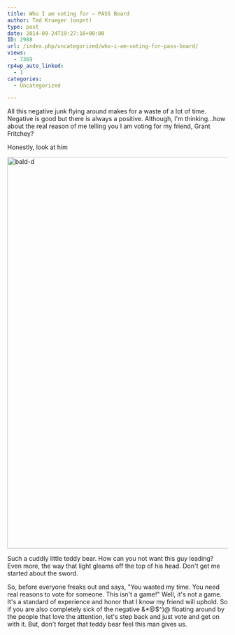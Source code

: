 ```yaml
---
title: Who I am voting for – PASS Board
author: Ted Krueger (onpnt)
type: post
date: 2014-09-24T19:27:10+00:00
ID: 2988
url: /index.php/uncategorized/who-i-am-voting-for-pass-board/
views:
  - 7369
rp4wp_auto_linked:
  - 1
categories:
  - Uncategorized

---
```

All this negative junk flying around makes for a waste of a lot of time. Negative is good but there is always a positive. Although, I'm thinking...how about the real reason of me telling you I am voting for my friend, Grant Fritchey?

Honestly, look at him

[<img src="https://lessthandot.z19.web.core.windows.net/wp-content/uploads/2014/09/bald-d.jpg" alt="bald-d" width="902" height="895" class="alignnone size-full wp-image-2990" srcset="https://lessthandot.z19.web.core.windows.net/wp-content/uploads/2014/09/bald-d.jpg 902w, https://lessthandot.z19.web.core.windows.net/wp-content/uploads/2014/09/bald-d-150x150.jpg 150w, https://lessthandot.z19.web.core.windows.net/wp-content/uploads/2014/09/bald-d-300x297.jpg 300w" sizes="(max-width: 902px) 100vw, 902px" />][1]

Such a cuddly little teddy bear. How can you not want this guy leading? Even more, the way that light gleams off the top of his head. Don't get me started about the sword. 

So, before everyone freaks out and says, "You wasted my time. You need real reasons to vote for someone. This isn't a game!" Well, it's not a game. It's a standard of experience and honor that I know my friend will uphold. So if you are also completely sick of the negative &*@$^)@ floating around by the people that love the attention, let's step back and just vote and get on with it. But, don't forget that teddy bear feel this man gives us.

 [1]: https://lessthandot.z19.web.core.windows.net/wp-content/uploads/2014/09/bald-d.jpg